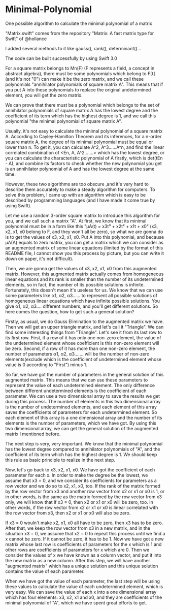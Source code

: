 # Minimal-Polynomial
One possible algorithm to calculate the minimal polynomial of a matrix

"Matrix.swift" comes from the repository "Matrix: A fast matrix type for Swift" of @hollance

I added several methods to it like gauss(), rank(), determinant()...

The code can be built successfully by using Swift 3.0

For a square matrix belongs to Mn(F) (F represents a field, a concept in abstract algebra), there must be some polynomials which belong to F[t] (and it's not "0") can make it be the zero matrix, and we call these polynomials "annihilator polynomials of square matrix A". This means that if you put A into these polynomials to replace the original undetermined element, you will get the zero matrix.

We can prove that there must be a polynomial which belongs to the set of annihilator polynomials of square matrix A has the lowest degree and the coefficient of its term which has the highest degree is 1, and we call this polynomial "the minimal polynomial of square matrix A".

Usually, it's not easy to calculate the minimal polynomial of a square matrix A. According to Cayley-Hamilton Theorem and its inferences, for a n-order square matrix A, the degree of its minimal polynomial must be equal or lower than n. To get it, you can calculate A^2, A^3......A^n, and find the linear correlated combination of <En, A, A^2.......> which has the lowest degree, or you can calculate the characteristic polynomial of A firstly, which is det(tEn - A), and combine its factors to check whether the new polynomial you get is an annihilator polynomial of A and has the lowest degree at the same time.

However, these two algorithms are too obscure ,and it's very hard to describe them accurately to make a steady algorithm for computers. To solve this problem, I came up with an algorithm which is easy to be described by programming languages (and I have made it come true by using Swift).

Let me use a random 3-order square matrix to introduce this algorithm for you, and we call such a matrix "A". At first, we know that its minimal polynomial must be in a form like this "μA(t) = x3t³ + x2t² + x1t + x0" (x3, x2, x1, x0 belong to F, and they won't all be zero), so what we are gonna do is to get the values of x3, x2, x1, x0. Put A into this polynomial, and because μA(A) equals to zero matrix, you can get a matrix which we can consider as an augmented matrix of some linear equations (limited by the format of this README file, I cannot show you this process by picture, but you can write it down on paper, it's not difficult). 

Then, we are gonna get the values of x3, x2, x1, x0 from this augmented matrix. However, this augmented matrix actually comes from homogeneous linear equations and its rank is smaller than the number of its undetermined elements, so in fact, the number of its possible solutions is infinite. Fortunately, this doesn't mean it's useless for us. We know that we can use some parameters like α1, α2, α3...... to represent all possible solutions of homogeneous linear equations which have infinite possible solutions. You give α1, α2, α3.... different numbers, and you'll get different solutions. So here comes the question, how to get such a general solution?

Firstly, as usual, we do Gauss Elimination to the augmented matrix we have. Then we will get an upper triangle matrix, and let's call it "Triangle". We can find some interesting things from "Triangle". Let's see it from its last row to its first row. First, if a row of it has only one non-zero element, the value of the undetermined element whose coefficient is this non-zero element will be zero. Second, if a row of it has more than one non-zero element, the number of parameters α1, α2, α3....... will be the number of non-zero elements(exclude which is the coefficient of undetermined element whose value is 0 according to "First") minus 1.

So far, we have got the number of parameters in the general solution of this augmented matrix. This means that we can use these parameters to represent the value of each undetermined element. The only difference between different undetermined elements is the coefficient of each parameter. We can use a two dimensional array to save the results we get during this process. The number of elements in this two dimensional array is the number of undetermined elements, and each element of this array saves the coefficients of parameters for each undetermined element. So each element of this array is a one dimensional array and the number of its elements is the number of parameters, which we have got. By using this two dimensional array, we can get the general solution of the augmented matrix I mentioned before.

The next step is very, very important. We know that the minimal polynomial has the lowest degree compared to annihilator polynomials of "A", and the coefficient of its term which has the highest degree is 1. We should keep this rule as basic principle to realize in the next step.

Now, let's go back to x3, x2, x1, x0. We have got the coefficient of each parameter for each x. In order to make the degree be the lowest, we assume that x3 = 0, and we consider its coefficients for parameters as a row vector and we do so to x2, x1, x0, too. If the rank of the matrix formed by the row vector from x3 and another row vector from x2 or x1 or x0 is 1, or in other words, is the same as the matrix formed by the row vector from x3 only, we will know that if x3 = 0, then x2 or x1 or x0 will be zero, too. In other words, if the row vector from x2 or x1 or x0 is linear correlated with the row vector from x3, then x2 or x1 or x0 will also be zero.

If x3 = 0 wouln't make x2, x1, x0 all have to be zero, then x3 has to be zero. After that, we keep the row vector from x3 in a new matrix, and in the situation x3 = 0, we assume that x2 = 0 to repeat this process until we find a x cannot be zero. If it cannot be zero, it has to be 1. Now we have got a new matrix whose last row is coefficients of parameters for the x which is 1 and other rows are coefficients of parameters for x which are 0. Then we consider the values of x we have known as a column vector, and put it into the new matrix as a new column. After this step, we will have another "augmented matrix" which has a unique solution and this unique solution contains the value of each parameter.

When we have got the value of each parameter, the last step will be using these values to calculate the value of each undetermined element, which is very easy. We can save the value of each x into a one dimensional array which has four elements: x3, x2, x1 and x0, and they are coefficients of the minimal polynomial of "A", which we have spent great efforts to get.
